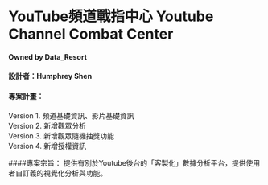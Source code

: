 # YouTube頻道戰指中心 Youtube Channel Combat Center  
#### Owned by Data_Resort
#### 設計者：Humphrey Shen
#### 專案計畫：
Version 1. 頻道基礎資訊、影片基礎資訊  
Version 2. 新增觀眾分析  
Version 3. 新增觀眾隨機抽獎功能  
Version 4. 新增授權資訊  

####專案宗旨：
提供有別於Youtube後台的「客製化」數據分析平台，提供使用者自訂義的視覺化分析與功能。

